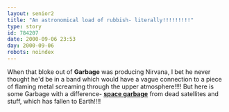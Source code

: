 ```yaml
---
layout: senior2
title: "An astronomical load of rubbish- literally!!!!!!!!!"
type: story
id: 784207
date: 2000-09-06 23:53
day: 2000-09-06
robots: noindex
---
```

When that bloke out of <b>Garbage</b> was producing Nirvana, I bet he never thought he'd be in a band which would have a vague connection to a piece of flaming metal screaming through the upper atmosphere!!!! But here is some Garbage with a difference- <a href="http://www.aero.org/cords/faq3.html"><b>space garbage</b></a> from dead satellites and stuff, which has fallen to Earth!!!!
